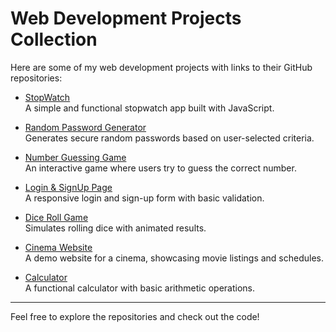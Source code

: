 # Web Development Projects Collection

Here are some of my web development projects with links to their GitHub repositories:

- [StopWatch](https://github.com/Ashimpaudel09/StopWatch)  
  A simple and functional stopwatch app built with JavaScript.

- [Random Password Generator](https://github.com/Ashimpaudel09/Random-Password-generator)  
  Generates secure random passwords based on user-selected criteria.

- [Number Guessing Game](https://github.com/Ashimpaudel09/number-guessing)  
  An interactive game where users try to guess the correct number.

- [Login & SignUp Page](https://github.com/Ashimpaudel09/Login-SignUp-page)  
  A responsive login and sign-up form with basic validation.

- [Dice Roll Game](https://github.com/Ashimpaudel09/Dice-Roll)  
  Simulates rolling dice with animated results.

- [Cinema Website](https://github.com/Ashimpaudel09/Cinema)  
  A demo website for a cinema, showcasing movie listings and schedules.

- [Calculator](https://github.com/Ashimpaudel09/Calculator)  
  A functional calculator with basic arithmetic operations.

---

Feel free to explore the repositories and check out the code!
